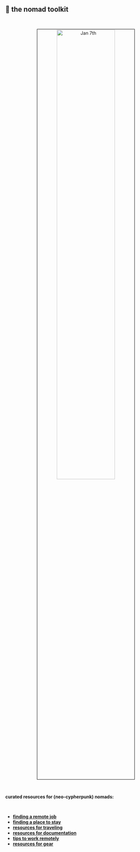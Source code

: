 ## 🗿 the nomad toolkit

<br>

<p align="center">
<img src="https://github.com/go-outside-labs/nomad-toolkit/assets/138340846/9018740d-5b7f-4777-b6cd-2a0b5c12ceaa" width="60%" align="center" style="padding:1px;border:1px solid black;" title="Jan 7th"/>
</p>

<br>



**curated resources for (neo-cypherpunk) nomads:**



<br>

* **[finding a remote job](find_a_job.md)**
* **[finding a place to stay](find_lodging.md)**
* **[resources for traveling](resources_for_traveling.md)**
* **[resources for documentation](resources_for_documentation.md)**
* **[tips to work remotely](tips_to_work_remotely.md)**
* **[resources for gear](resources_for_gear.md)**




